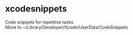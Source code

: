 # xcodesnippets
Code snippets for repetitive tasks.<br>
Move to ~/Library/Developer/Xcode/UserData/CodeSnippets
